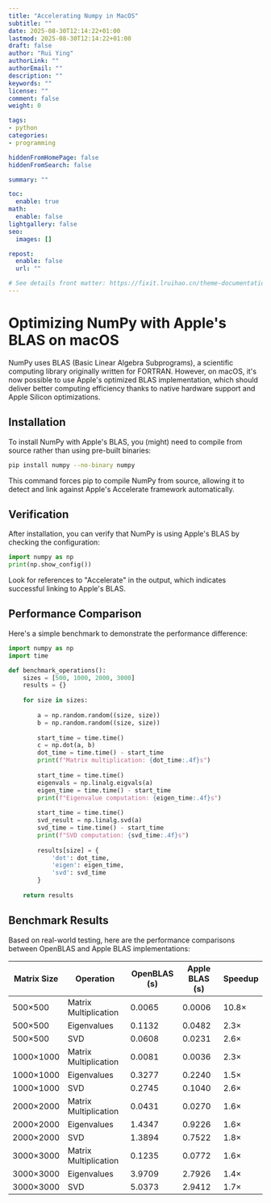```yaml
---
title: "Accelerating Numpy in MacOS"
subtitle: ""
date: 2025-08-30T12:14:22+01:00
lastmod: 2025-08-30T12:14:22+01:00
draft: false
author: "Rui Ying"
authorLink: ""
authorEmail: ""
description: ""
keywords: ""
license: ""
comment: false
weight: 0

tags:
- python
categories:
- programming

hiddenFromHomePage: false
hiddenFromSearch: false

summary: ""

toc:
  enable: true
math:
  enable: false
lightgallery: false
seo:
  images: []

repost:
  enable: false
  url: ""

# See details front matter: https://fixit.lruihao.cn/theme-documentation-content/#front-matter
---
```


# Optimizing NumPy with Apple's BLAS on macOS

NumPy uses BLAS (Basic Linear Algebra Subprograms), a scientific computing library originally written for FORTRAN. However, on macOS, it's now possible to use Apple's optimized BLAS implementation, which should deliver better computing efficiency thanks to native hardware support and Apple Silicon optimizations.

## Installation

To install NumPy with Apple's BLAS, you (might) need to compile from source rather than using pre-built binaries:

```bash
pip install numpy --no-binary numpy
```

This command forces pip to compile NumPy from source, allowing it to detect and link against Apple's Accelerate framework automatically.

## Verification

After installation, you can verify that NumPy is using Apple's BLAS by checking the configuration:

```python
import numpy as np
print(np.show_config())
```

Look for references to "Accelerate" in the output, which indicates successful linking to Apple's BLAS.

## Performance Comparison

Here's a simple benchmark to demonstrate the performance difference:

```python
import numpy as np
import time

def benchmark_operations():
    sizes = [500, 1000, 2000, 3000]
    results = {}
    
    for size in sizes:
        
        a = np.random.random((size, size))
        b = np.random.random((size, size))
        
        start_time = time.time()
        c = np.dot(a, b)
        dot_time = time.time() - start_time
        print(f"Matrix multiplication: {dot_time:.4f}s")
        
        start_time = time.time()
        eigenvals = np.linalg.eigvals(a)
        eigen_time = time.time() - start_time
        print(f"Eigenvalue computation: {eigen_time:.4f}s")
        
        start_time = time.time()
        svd_result = np.linalg.svd(a)
        svd_time = time.time() - start_time
        print(f"SVD computation: {svd_time:.4f}s")
        
        results[size] = {
            'dot': dot_time,
            'eigen': eigen_time,
            'svd': svd_time
        }
    
    return results
```

## Benchmark Results

Based on real-world testing, here are the performance comparisons between OpenBLAS and Apple BLAS implementations:

| Matrix Size | Operation | OpenBLAS (s) | Apple BLAS (s) | Speedup |
|-------------|-----------|--------------|----------------|---------|
| 500×500 | Matrix Multiplication | 0.0065 | 0.0006 | 10.8× |
| 500×500 | Eigenvalues | 0.1132 | 0.0482 | 2.3× |
| 500×500 | SVD | 0.0608 | 0.0231 | 2.6× |
| 1000×1000 | Matrix Multiplication | 0.0081 | 0.0036 | 2.3× |
| 1000×1000 | Eigenvalues | 0.3277 | 0.2240 | 1.5× |
| 1000×1000 | SVD | 0.2745 | 0.1040 | 2.6× |
| 2000×2000 | Matrix Multiplication | 0.0431 | 0.0270 | 1.6× |
| 2000×2000 | Eigenvalues | 1.4347 | 0.9226 | 1.6× |
| 2000×2000 | SVD | 1.3894 | 0.7522 | 1.8× |
| 3000×3000 | Matrix Multiplication | 0.1235 | 0.0772 | 1.6× |
| 3000×3000 | Eigenvalues | 3.9709 | 2.7926 | 1.4× |
| 3000×3000 | SVD | 5.0373 | 2.9412 | 1.7× |

